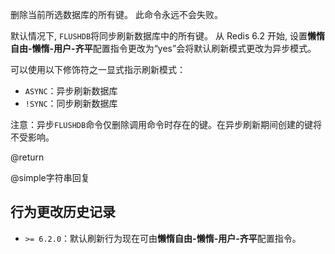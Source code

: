 删除当前所选数据库的所有键。
此命令永远不会失败。

默认情况下, `FLUSHDB`将同步刷新数据库中的所有键。
从 Redis 6.2 开始, 设置**懒惰自由-懒惰-用户-齐平**配置指令更改为“yes”会将默认刷新模式更改为异步模式。

可以使用以下修饰符之一显式指示刷新模式：

*   `ASYNC`：异步刷新数据库
*   `!SYNC`：同步刷新数据库

注意：异步`FLUSHDB`命令仅删除调用命令时存在的键。在异步刷新期间创建的键将不受影响。

@return

@simple字符串回复

## 行为更改历史记录

*   `>= 6.2.0`：默认刷新行为现在可由**懒惰自由-懒惰-用户-齐平**配置指令。
